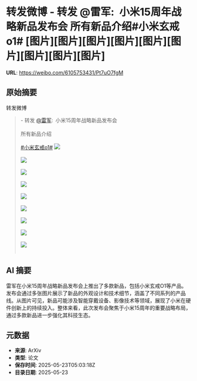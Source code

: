 # 转发微博 - 转发 @雷军:&ensp;小米15周年战略新品发布会 所有新品介绍#小米玄戒o1# [图片][图片][图片][图片][图片][图片][图片][图片][图片]

**URL**: https://weibo.com/6105753431/Pt7uO7fgM

## 原始摘要

转发微博<br><blockquote> - 转发 <a href="https://weibo.com/1749127163" target="_blank">@雷军</a>: 小米15周年战略新品发布会 <br><br>所有新品介绍<br><br><a href="https://m.weibo.cn/search?containerid=231522type%3D1%26t%3D10%26q%3D%23%E5%B0%8F%E7%B1%B3%E7%8E%84%E6%88%92o1%23&amp;extparam=%23%E5%B0%8F%E7%B1%B3%E7%8E%84%E6%88%92o1%23" data-hide=""><span class="surl-text">#小米玄戒o1#</span></a> <img style="" src="https://tvax4.sinaimg.cn/large/001Un9Srly1i1om560860j62bc5j1hdv02.jpg" referrerpolicy="no-referrer"><br><br><img style="" src="https://tvax1.sinaimg.cn/large/001Un9Srly1i1om57084uj61jk376hdt02.jpg" referrerpolicy="no-referrer"><br><br><img style="" src="https://tvax1.sinaimg.cn/large/001Un9Srly1i1om57szmpj61jk3mmhdt02.jpg" referrerpolicy="no-referrer"><br><br><img style="" src="https://tvax3.sinaimg.cn/large/001Un9Srly1i1om4o9y6lj610mcms1l102.jpg" referrerpolicy="no-referrer"><br><br><img style="" src="https://tvax4.sinaimg.cn/large/001Un9Srly1i1om4pq876j62bc41unpe02.jpg" referrerpolicy="no-referrer"><br><br><img style="" src="https://tvax1.sinaimg.cn/large/001Un9Srly1i1om4rqrrcj62944ds7wk02.jpg" referrerpolicy="no-referrer"><br><br><img style="" src="https://tvax2.sinaimg.cn/large/001Un9Srly1i1om4ta4zfj61o038tqv802.jpg" referrerpolicy="no-referrer"><br><br><img style="" src="https://tvax4.sinaimg.cn/large/001Un9Srly1i1om4v92d4j61hc2vux6s02.jpg" referrerpolicy="no-referrer"><br><br><img style="" src="https://tvax3.sinaimg.cn/large/001Un9Srly1i1om4x71opj61hc2vukjo02.jpg" referrerpolicy="no-referrer"><br><br></blockquote>

## AI 摘要

雷军在小米15周年战略新品发布会上推出了多款新品，包括小米玄戒O1等产品。发布会通过多张图片展示了新品的外观设计和技术细节，涵盖了不同系列的产品线。从图片可见，新品可能涉及智能穿戴设备、影像技术等领域，展现了小米在硬件创新上的持续投入。整体来看，此次发布会聚焦于小米15周年的重要战略布局，通过多款新品进一步强化其科技生态。

## 元数据

- **来源**: ArXiv
- **类型**: 论文
- **保存时间**: 2025-05-23T05:03:18Z
- **目录日期**: 2025-05-23
